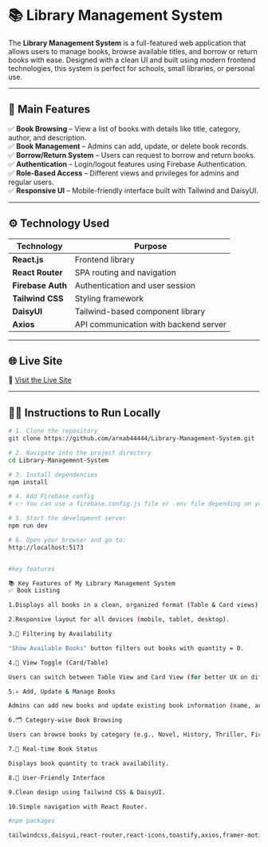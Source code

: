 

# 📚 Library Management System

The **Library Management System** is a full-featured web application that allows users to manage books, browse available titles, and borrow or return books with ease. Designed with a clean UI and built using modern frontend technologies, this system is perfect for schools, small libraries, or personal use.

---

## 🚀 Main Features

✅ **Book Browsing** – View a list of books with details like title, category, author, and description.  
✅ **Book Management** – Admins can add, update, or delete book records.  
✅ **Borrow/Return System** – Users can request to borrow and return books.  
✅ **Authentication** – Login/logout features using Firebase Authentication.  
✅ **Role-Based Access** – Different views and privileges for admins and regular users.  
✅ **Responsive UI** – Mobile-friendly interface built with Tailwind and DaisyUI.

---

## ⚙️ Technology Used

| Technology           | Purpose                                |
|----------------------|----------------------------------------|
| **React.js**         | Frontend library                       |
| **React Router**     | SPA routing and navigation             |
| **Firebase Auth**    | Authentication and user session        |
| **Tailwind CSS**     | Styling framework                      |
| **DaisyUI**          | Tailwind-based component library       |
| **Axios**            | API communication with backend server  |

---

## 🌐 Live Site

🔗 [Visit the Live Site](https://library-client-ccb7c.web.app)


---

## 🧑‍💻 Instructions to Run Locally

```bash
# 1. Clone the repository
git clone https://github.com/arnab44444/Library-Management-System.git

# 2. Navigate into the project directory
cd Library-Management-System

# 3. Install dependencies
npm install

# 4. Add Firebase config
# 👉 You can use a firebase.config.js file or .env file depending on your setup

# 5. Start the development server
npm run dev

# 6. Open your browser and go to:
http://localhost:5173


#key features

📚 Key Features of My Library Management System
✅ Book Listing

1.Displays all books in a clean, organized format (Table & Card views).

2.Responsive layout for all devices (mobile, tablet, desktop).

3.🔎 Filtering by Availability

"Show Available Books" button filters out books with quantity = 0.

4.🔄 View Toggle (Card/Table)

Users can switch between Table View and Card View (for better UX on different devices).

5.✍️ Add, Update & Manage Books

Admins can add new books and update existing book information (name, author, category, quantity, etc.).

6.🗂️ Category-wise Book Browsing

Users can browse books by category (e.g., Novel, History, Thriller, Fiction, etc.).

7.📅 Real-time Book Status

Displays book quantity to track availability.

8.🧠 User-Friendly Interface

9.Clean design using Tailwind CSS & DaisyUI.

10.Simple navigation with React Router.

#npm packages

tailwindcss,daisyui,react-router,react-icons,toastify,axios,framer-motion,sweetalert2 etc
